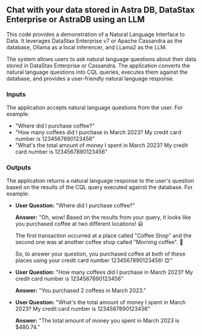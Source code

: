 ## Chat with your data stored in Astra DB, DataStax Enterprise or AstraDB using an LLM

This code provides a demonstration of a Natural Language Interface to Data. It leverages DataStax Enterprise v7 or Apache Cassandra as the database, Ollama as a local inferencer, and LLama2 as the LLM. 

The system allows users to ask natural language questions about their data stored in DataStax Enterprise or Cassandra. The application converts the natural language questions into CQL queries, executes them against the database, and provides a user-friendly natural language response.

### Inputs

The application accepts natural language questions from the user. For example:

* "Where did I purchase coffee?"
* "How many coffees did I purchase in March 2023? My credit card number is 1234567890123456"
* "What's the total amount of money I spent in March 2023? My credit card number is 1234567890123456"

### Outputs

The application returns a natural language response to the user's question based on the results of the CQL query executed against the database. For example:

* **User Question:** "Where did I purchase coffee?"

    **Answer:** 
    "Oh, wow! Based on the results from your query, it looks like you purchased coffee at two different locations! 😃

    The first transaction occurred at a place called "Coffee Shop" and the second one was at another coffee shop called "Morning coffee". 🎉

    So, to answer your question, you purchased coffee at both of these places using your credit card number 1234567890123456! 😊"

* **User Question:** "How many coffees did I purchase in March 2023? My credit card number is 1234567890123456"

   **Answer:** 
   "You purchased 2 coffees in March 2023."

* **User Question:** "What's the total amount of money I spent in March 2023? My credit card number is 1234567890123456"

   **Answer:** 
    "The total amount of money you spent in March 2023 is $480.74."
